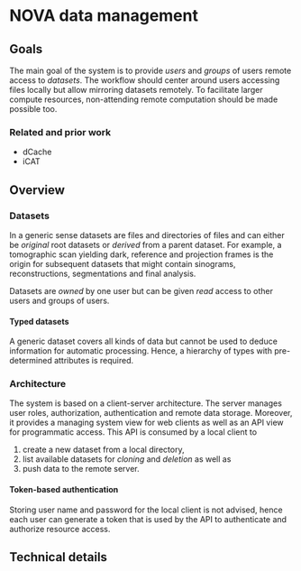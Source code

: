 # NOVA data management

## Goals

The main goal of the system is to provide *users* and *groups* of users remote
access to *datasets*. The workflow should center around users accessing files
locally but allow mirroring datasets remotely. To facilitate larger compute
resources, non-attending remote computation should be made possible too.

### Related and prior work

* dCache
* iCAT

## Overview

### Datasets

In a generic sense datasets are files and directories of files and can either be
*original* root datasets or *derived* from a parent dataset. For example, a
tomographic scan yielding dark, reference and projection frames is the origin
for subsequent datasets that might contain sinograms, reconstructions,
segmentations and final analysis.

Datasets are *owned* by one user but can be given *read* access to other users
and groups of users.

#### Typed datasets

A generic dataset covers all kinds of data but cannot be used to deduce
information for automatic processing. Hence, a hierarchy of types with
pre-determined attributes is required.

### Architecture

The system is based on a client-server architecture. The server manages user
roles, authorization, authentication and remote data storage. Moreover, it
provides a managing system view for web clients as well as an API view for
programmatic access. This API is consumed by a local client to

1. create a new dataset from a local directory,
2. list available datasets for *cloning* and *deletion* as well as
3. push data to the remote server.

#### Token-based authentication

Storing user name and password for the local client is not advised, hence each
user can generate a token that is used by the API to authenticate and authorize
resource access.

## Technical details
